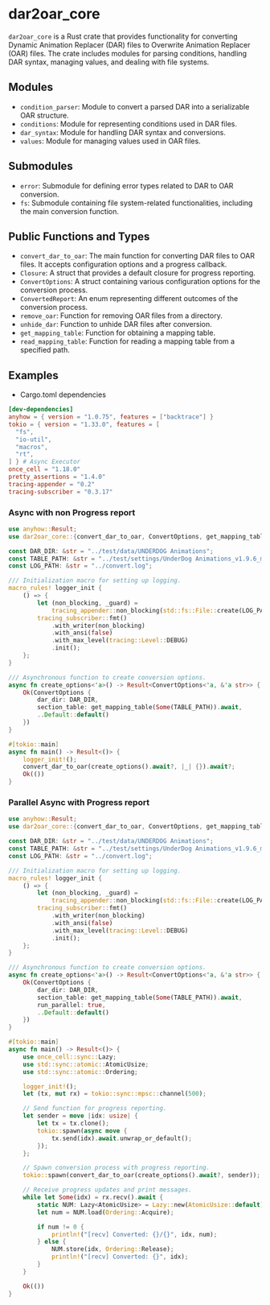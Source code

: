# dar2oar_core

`dar2oar_core` is a Rust crate that provides functionality for converting
Dynamic Animation Replacer (DAR) files to Overwrite Animation Replacer (OAR)
files. The crate includes modules for parsing conditions, handling DAR syntax,
managing values, and dealing with file systems.

## Modules

- `condition_parser`: Module to convert a parsed DAR into a serializable OAR
  structure.
- `conditions`: Module for representing conditions used in DAR files.
- `dar_syntax`: Module for handling DAR syntax and conversions.
- `values`: Module for managing values used in OAR files.

## Submodules

- `error`: Submodule for defining error types related to DAR to OAR conversion.
- `fs`: Submodule containing file system-related functionalities, including the
  main conversion function.

## Public Functions and Types

- `convert_dar_to_oar`: The main function for converting DAR files to OAR files.
  It accepts configuration options and a progress callback.
- `Closure`: A struct that provides a default closure for progress reporting.
- `ConvertOptions`: A struct containing various configuration options for the
  conversion process.
- `ConvertedReport`: An enum representing different outcomes of the conversion
  process.
- `remove_oar`: Function for removing OAR files from a directory.
- `unhide_dar`: Function to unhide DAR files after conversion.
- `get_mapping_table`: Function for obtaining a mapping table.
- `read_mapping_table`: Function for reading a mapping table from a specified
  path.

## Examples

- Cargo.toml dependencies

```toml
[dev-dependencies]
anyhow = { version = "1.0.75", features = ["backtrace"] }
tokio = { version = "1.33.0", features = [
  "fs",
  "io-util",
  "macros",
  "rt",
] } # Async Executor
once_cell = "1.18.0"
pretty_assertions = "1.4.0"
tracing-appender = "0.2"
tracing-subscriber = "0.3.17"
```

### Async with non Progress report

```rust
use anyhow::Result;
use dar2oar_core::{convert_dar_to_oar, ConvertOptions, get_mapping_table};

const DAR_DIR: &str = "../test/data/UNDERDOG Animations";
const TABLE_PATH: &str = "../test/settings/UnderDog Animations_v1.9.6_mapping_table.txt";
const LOG_PATH: &str = "../convert.log";

/// Initialization macro for setting up logging.
macro_rules! logger_init {
    () => {
        let (non_blocking, _guard) =
            tracing_appender::non_blocking(std::fs::File::create(LOG_PATH).unwrap());
        tracing_subscriber::fmt()
            .with_writer(non_blocking)
            .with_ansi(false)
            .with_max_level(tracing::Level::DEBUG)
            .init();
    };
}

/// Asynchronous function to create conversion options.
async fn create_options<'a>() -> Result<ConvertOptions<'a, &'a str>> {
    Ok(ConvertOptions {
        dar_dir: DAR_DIR,
        section_table: get_mapping_table(Some(TABLE_PATH)).await,
        ..Default::default()
    })
}

#[tokio::main]
async fn main() -> Result<()> {
    logger_init!();
    convert_dar_to_oar(create_options().await?, |_| {}).await?;
    Ok(())
}
```

### Parallel Async with Progress report

```rust
use anyhow::Result;
use dar2oar_core::{convert_dar_to_oar, ConvertOptions, get_mapping_table};

const DAR_DIR: &str = "../test/data/UNDERDOG Animations";
const TABLE_PATH: &str = "../test/settings/UnderDog Animations_v1.9.6_mapping_table.txt";
const LOG_PATH: &str = "../convert.log";

/// Initialization macro for setting up logging.
macro_rules! logger_init {
    () => {
        let (non_blocking, _guard) =
            tracing_appender::non_blocking(std::fs::File::create(LOG_PATH).unwrap());
        tracing_subscriber::fmt()
            .with_writer(non_blocking)
            .with_ansi(false)
            .with_max_level(tracing::Level::DEBUG)
            .init();
    };
}

/// Asynchronous function to create conversion options.
async fn create_options<'a>() -> Result<ConvertOptions<'a, &'a str>> {
    Ok(ConvertOptions {
        dar_dir: DAR_DIR,
        section_table: get_mapping_table(Some(TABLE_PATH)).await,
        run_parallel: true,
        ..Default::default()
    })
}

#[tokio::main]
async fn main() -> Result<()> {
    use once_cell::sync::Lazy;
    use std::sync::atomic::AtomicUsize;
    use std::sync::atomic::Ordering;

    logger_init!();
    let (tx, mut rx) = tokio::sync::mpsc::channel(500);

    // Send function for progress reporting.
    let sender = move |idx: usize| {
        let tx = tx.clone();
        tokio::spawn(async move {
            tx.send(idx).await.unwrap_or_default();
        });
    };

    // Spawn conversion process with progress reporting.
    tokio::spawn(convert_dar_to_oar(create_options().await?, sender));

    // Receive progress updates and print messages.
    while let Some(idx) = rx.recv().await {
        static NUM: Lazy<AtomicUsize> = Lazy::new(AtomicUsize::default);
        let num = NUM.load(Ordering::Acquire);

        if num != 0 {
            println!("[recv] Converted: {}/{}", idx, num);
        } else {
            NUM.store(idx, Ordering::Release);
            println!("[recv] Converted: {}", idx);
        }
    }

    Ok(())
}
```
